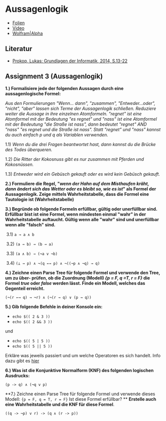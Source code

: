 # Aussagenlogik

* [Folien](https://docs.google.com/presentation/d/1dujrq3RTFDCgTUwCNwAacjZK6SfUYasNXWxUyLktdnY/edit?usp=sharing)
* [Video](https://youtube.com/embed/2vfaQLVStmU)
* [Wolfram|Alpha](https://www.wolframalpha.com/input/?i=%28p+and+q%29+or+r)

## Literatur

* [Prokop, Lukas: Grundlagen der Informatik, 2014, S.13-22](https://github.com/chpollin/Teaching/blob/master/GDI/Literature/PROKOP_GDI_Skriptum.pdf)



## Assignment 3 (Aussagenlogik)

**1.) Formalisiere jede der folgenden Aussagen durch eine aussagenlogische Formel:**

*Aus den Formulierungen "Wenn... dann", "zusammen", "Entweder...oder", "nicht", "aber"
lassen sich Terme der Aussagenlogik schließen.
Reduziere weiter die Aussage in ihre einzelnen Atomformeln.
"regnet" ist eine Atomformel mit der Bedeutung "es regnet" und "nass" ist eine Atomformel mit der
Bedeutung "die Straße ist nass", dann bedeutet "regnet" AND "nass" "es regnet und die Straße ist
nass". Statt "regnet" und "nass" kannst du auch einfach p und q als Variablen verwenden.*

1.1) *Wenn du die drei Fragen beantwortet hast, dann kannst du die Brücke des Todes überqueren.*

1.2) *Die Ritter der Kokosnuss gibt es nur zusammen mit Pferden und Kokosnüssen.*

1.3) *Entweder wird ein Gebüsch gekauft oder es wird kein Gebüsch gekauft.*

**2.) Formuliere die Regel, "*wenn der Hahn auf dem Misthaufen kräht, dann ändert sich*
*das Wetter oder es bleibt so, wie es ist*" als Formel der Aussagenlogik. Zeige mittels Wahrheitstabelle, dass die
Formel eine Tautologie ist (Wahrheitstabelle)**

**3.) Begründe ob folgende Formeln erfüllbar, gültig oder unerfüllbar sind.
Erfüllbar bist ist eine Formel, wenn mindesten einmal "wahr" in der Wahrheitstabelle auftaucht.
Gültig wenn alle "wahr" sind und unerfüllbar wenn alle "falsch" sind.**

​    3.1)  `a → a ∧ b`

​    3.2) `(a → b) → (b → a)`

​    3.3) `(a ∧ b) → (¬a v ¬b)`

​    3.4) `(⊥ → p) ∧ ¬(q ←→ p) ∧ ¬((¬p ∧ ¬q) → q)`

**4.) Zeichne einen Parse Tree für folgende Formel und verwende den Tree, um zu über-
prüfen, ob die Zuordnung (Modell) *{p = F, q =T, r = F}* die Formel *true* oder *false* werden lässt. Finde
ein Modell, welches das Gegenteil erreicht.**

  `(¬(r ←→ q) → ¬r) ∧ (¬(r → q) ∨ (p → q))`

**5.) Gib folgende Befehle in deiner Konsole ein:**

* `echo $(( 2 & 3 ))`
* `echo $(( 2 && 3 ))`

und

* `echo $(( 5 | 5 ))`
* `echo $(( 5 || 5 ))`

Erkläre was jeweils passiert und um welche Operatoren es sich handelt. Info dazu gibt es [hier](https://www.linux.com/tutorials/logical-ampersand-bash/)

**6.) Was ist die Konjunktive Normalform (KNF) des folgenden logischen Ausdrucks:**

`(p -> q) ∧ (¬q v p)`

**7.) Zeichne einen Parse Tree für folgende Formel und verwende dieses Modell: `{p = F, q = T, r = F}`
Ist diese Formel erfüllbar? **
**Erstelle auch eine Wahrheitstabelle und die KNF für diese Formel**.

`((q -> ¬p) v r) -> (q ∧ (r -> p))`
